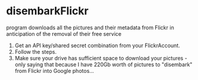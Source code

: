 # disembarkFlickr
program downloads all the pictures and their metadata from Flickr in anticipation of the removal of their free service

1. Get an API key/shared secret combination from your FlickrAccount.
2. Follow the steps.
3. Make sure your drive has sufficient space to download your pictures - only saying that because I have 220Gb worth of pictures to "disembark" from Flickr into Google photos...
